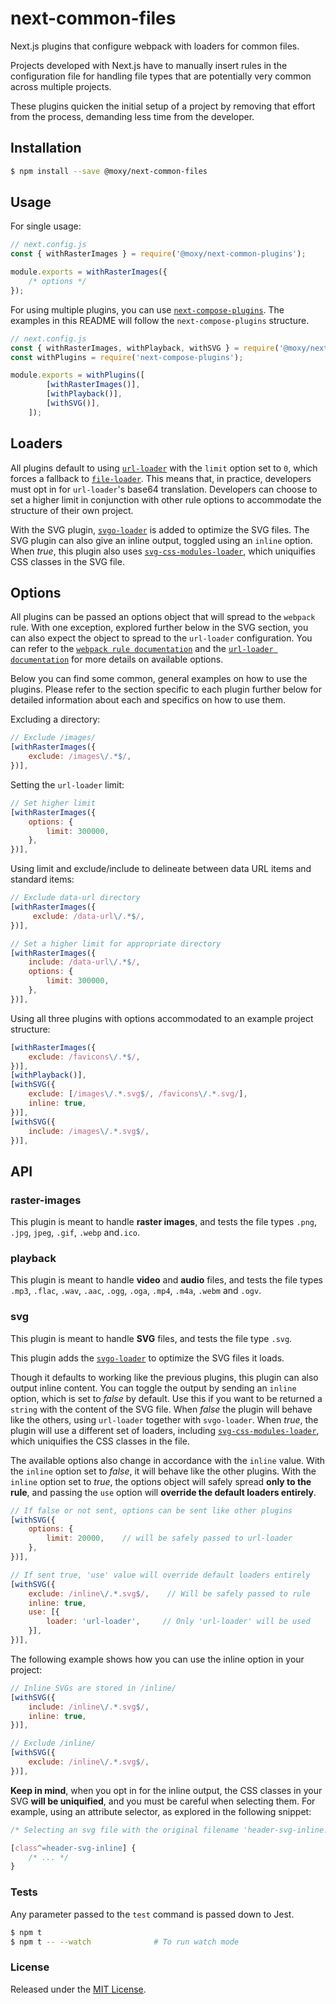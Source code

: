 # next-common-files

[travis-url]:https://travis-ci.org/moxystudio/next-common-files
[travis-image]:http://img.shields.io/travis/moxystudio/next-common-files/master.svg
[codecov-url]:https://codecov.io/gh/moxystudio/next-common-files
[codecov-image]:https://img.shields.io/codecov/c/github/moxystudio/next-common-files/master.svg

Next.js plugins that configure webpack with loaders for common files.

Projects developed with Next.js have to manually insert rules in the configuration file for handling file types that are potentially very common across multiple projects.

These plugins quicken the initial setup of a project by removing that effort from the process, demanding less time from the developer.


## Installation

```sh
$ npm install --save @moxy/next-common-files
```


## Usage

For single usage:

```js
// next.config.js
const { withRasterImages } = require('@moxy/next-common-plugins');

module.exports = withRasterImages({
    /* options */
});
```

For using multiple plugins, you can use [`next-compose-plugins`](https://github.com/cyrilwanner/next-compose-plugins). The examples in this README will follow the `next-compose-plugins` structure.

```js
// next.config.js
const { withRasterImages, withPlayback, withSVG } = require('@moxy/next-common-plugins');
const withPlugins = require('next-compose-plugins');

module.exports = withPlugins([
        [withRasterImages()],
        [withPlayback()],
        [withSVG()],
    ]);
```


## Loaders

All plugins default to using [`url-loader`](https://github.com/webpack-contrib/url-loader) with the `limit` option set to `0`, which forces a fallback to [`file-loader`](https://github.com/webpack-contrib/file-loader). This means that, in practice, developers must opt in for `url-loader`'s base64 translation. Developers can choose to set a higher limit in conjunction with other rule options to accommodate the structure of their own project.

With the SVG plugin, [`svgo-loader`](https://github.com/rpominov/svgo-loader) is added to optimize the SVG files. The SVG plugin can also give an inline output, toggled using an `inline` option. When *true*, this plugin also uses [`svg-css-modules-loader`](https://github.com/kevin940726/svg-css-modules-loader), which uniquifies CSS classes in the SVG file.


## Options

All plugins can be passed an options object that will spread to the `webpack` rule. With one exception, explored further below in the SVG section, you can also expect the object to spread to the `url-loader` configuration. You can refer to the [`webpack rule documentation`](https://webpack.js.org/configuration/module/#rule) and the [`url-loader documentation`](https://github.com/webpack-contrib/url-loader#readme) for more details on available options.

Below you can find some common, general examples on how to use the plugins. Please refer to the section specific to each plugin further below for detailed information about each and specifics on how to use them.

Excluding a directory:

```js
// Exclude /images/
[withRasterImages({
    exclude: /images\/.*$/,
})],
```

Setting the `url-loader` limit:

```js
// Set higher limit
[withRasterImages({
    options: {
        limit: 300000,
    },
})],
```

Using limit and exclude/include to delineate between data URL items and standard items:

```js
// Exclude data-url directory
[withRasterImages({
     exclude: /data-url\/.*$/,
})],

// Set a higher limit for appropriate directory
[withRasterImages({
    include: /data-url\/.*$/,
    options: {
        limit: 300000,
    },
})],
```

Using all three plugins with options accommodated to an example project structure:

```js
[withRasterImages({
    exclude: /favicons\/.*$/,
})],
[withPlayback()],
[withSVG({
    exclude: [/images\/.*.svg$/, /favicons\/.*.svg/],
    inline: true,
})],
[withSVG({
    include: /images\/.*.svg$/,
})],
```


## API


### raster-images

This plugin is meant to handle **raster images**, and tests the file types `.png`, `.jpg`, `jpeg`, `.gif`, `.webp` and`.ico`.


### playback

This plugin is meant to handle **video** and **audio** files, and tests the file types `.mp3`, `.flac`, `.wav`, `.aac`, `.ogg`, `.oga`, `.mp4`,  `.m4a`, `.webm` and `.ogv`.


### svg

This plugin is meant to handle **SVG** files,  and tests the file type `.svg`.

This plugin adds the [`svgo-loader`](https://github.com/rpominov/svgo-loader) to optimize the SVG files it loads. 

Though it defaults to working like the previous plugins, this plugin can also output inline content. You can toggle the output by sending an `inline` option, which is set to *false* by default. Use this if you want to be returned a `string` with the content of the SVG file. When *false* the plugin will behave like the others, using `url-loader` together with `svgo-loader`. When *true*, the plugin will use a different set of loaders, including [`svg-css-modules-loader`](https://github.com/kevin940726/svg-css-modules-loader), which uniquifies the CSS classes in the file.

The available options also change in accordance with the `inline` value. With the `inline` option set to *false*, it will behave like the other plugins. With the `inline` option set to *true*, the options object will safely spread **only to the rule**, and passing the `use` option will **override the default loaders entirely**.

```js
// If false or not sent, options can be sent like other plugins
[withSVG({
    options: {
        limit: 20000,    // will be safely passed to url-loader
    },
})],

// If sent true, 'use' value will override default loaders entirely
[withSVG({
    exclude: /inline\/.*.svg$/,    // Will be safely passed to rule
    inline: true,
    use: [{
        loader: 'url-loader',     // Only 'url-loader' will be used
    }],
})],
```

The following example shows how you can use the inline option in your project:

```js
// Inline SVGs are stored in /inline/
[withSVG({
    include: /inline\/.*.svg$/,
    inline: true,
})],

// Exclude /inline/
[withSVG({
    exclude: /inline\/.*.svg$/,
})],
```

**Keep in mind**, when you opt in for the inline output, the CSS classes in your SVG **will be uniquified**, and you must be careful when selecting them. For example, using an attribute selector, as explored in the following snippet:

```css
/* Selecting an svg file with the original filename 'header-svg-inline.svg' */

[class^=header-svg-inline] {
    /* ... */
}
```

### Tests

Any parameter passed to the `test` command is passed down to Jest.

```sh
$ npm t
$ npm t -- --watch              # To run watch mode
```

### License

Released under the [MIT License](https://opensource.org/licenses/mit-license.php).
